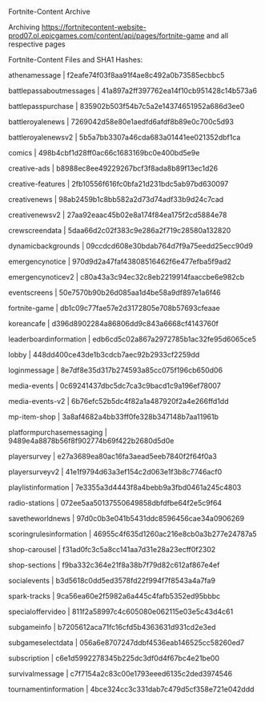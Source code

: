 Fortnite-Content Archive

Archiving https://fortnitecontent-website-prod07.ol.epicgames.com/content/api/pages/fortnite-game and all respective pages

Fortnite-Content Files and SHA1 Hashes:

athenamessage | f2eafe74f03f8aa91f4ae8c492a0b73585ecbbc5

battlepassaboutmessages | 41a897a2ff397762ea14f10cb951428c14b573a6

battlepasspurchase | 835902b503f54b7c5a2e14374651952a686d3ee0

battleroyalenews | 7269042d58e80e1aedfd6afdf8b89e0c700c5d93

battleroyalenewsv2 | 5b5a7bb3307a46cda683a01441ee021352dbf1ca

comics | 498b4cbf1d28ff0ac66c1683169bc0e400bd5e9e

creative-ads | b8988ec8ee49229267bcf3f8ada8b89f13ec1d26

creative-features | 2fb10556f616fc0bfa21d231bdc5ab97bd630097

creativenews | 98ab2459b1c8bb582a2d73d74adf33b9d24c7cad

creativenewsv2 | 27aa92eaac45b02e8a174f84ea175f2cd5884e78

crewscreendata | 5daa66d2c02f383c9e286a2f719c28580a132820

dynamicbackgrounds | 09ccdcd608e30bdab764d7f9a75eedd25ecc90d9

emergencynotice | 970d9d2a47faf43808516462f6e477efba5f9ad2

emergencynoticev2 | c80a43a3c94ec32c8eb2219914faaccbe6e982cb

eventscreens | 50e7570b90b26d085aa1d4be58a9df897e1a6f46

fortnite-game | db1c09c77fae57e2d3172805e708b57693cfeaae

koreancafe | d396d8902284a86806dd9c843a6668cf4143760f

leaderboardinformation | edb6cd5c02a867a2972785b1ac32fe95d6065ce5

lobby | 448dd400ce43de1b3cdcb7aec92b2933cf2259dd

loginmessage | 8e7df8e35d317b274593a85cc075f196cb650d06

media-events | 0c69241437dbc5dc7ca3c9bacd1c9a196ef78007

media-events-v2 | 6b76efc52b5dc4f82a1a487920f2a4e266ffd1dd

mp-item-shop | 3a8af4682a4bb33ff0fe328b347148b7aa11961b

platformpurchasemessaging | 9489e4a8878b56f8f902774b69f422b2680d5d0e

playersurvey | e27a3689ea80ac16fa3aead5eeb7840f2f64f0a3

playersurveyv2 | 41e1f9794d63a3ef154c2d063e1f3b8c7746acf0

playlistinformation | 7e3355a3d4443f8a4bebb9a3fbd0461a245c4803

radio-stations | 072ee5aa50137550649858dbfdfbe64f2e5c9f64

savetheworldnews | 97d0c0b3e041b5431ddc8596456cae34a0906269

scoringrulesinformation | 46955c4f635d1260ac216e8cb0a3b277e24787a5

shop-carousel | f31ad0fc3c5a8cc141aa7d31e28a23ecff0f2302

shop-sections | f9ba332c364e21f8a38b7f79d82c612af867e4ef

socialevents | b3d5618c0dd5ed3578fd22f994f7f8543a4a7fa9

spark-tracks | 9ca56ea60e2f5982a6a445c4fafb5352ed95bbbc

specialoffervideo | 811f2a58997c4c605080e062115e03e5c43d4c61

subgameinfo | b7205612aca71fc16cfd5b4363631d931cd2e3ed

subgameselectdata | 056a6e8707247ddbf4536eab146525cc58260ed7

subscription | c6e1d5992278345b225dc3df0d4f67bc4e21be00

survivalmessage | c7f7154a2c83c00e1793eeed6135c2ded3974546

tournamentinformation | 4bce324cc3c331dab7c479d5cf358e721e042ddd

